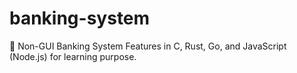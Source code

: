 # banking-system
🏦 Non-GUI Banking System Features in C, Rust, Go, and JavaScript (Node.js) for learning purpose. 
